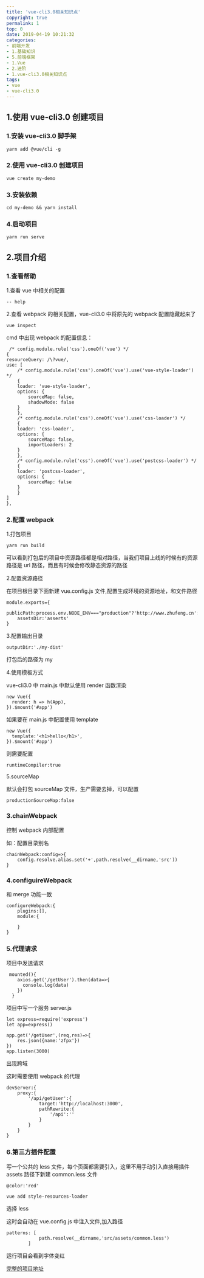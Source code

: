 ```yaml
---
title: 'vue-cli3.0相关知识点'
copyright: true
permalink: 1
top: 0
date: 2019-04-19 10:21:32
categories:
- 前端开发
- 1.基础知识
- 5.前端框架
- 1.Vue
- 2.进阶
- 1.vue-cli3.0相关知识点
tags:
- vue
- vue-cli3.0
---
```


## 1.使用 vue-cli3.0 创建项目

### 1.安装 vue-cli3.0 脚手架

```
yarn add @vue/cli -g
```

### 2.使用 vue-cli3.0 创建项目

```
vue create my-demo
```

### 3.安装依赖

```
cd my-demo && yarn install
```

### 4.启动项目

```
yarn run serve
```

## 2.项目介绍

### 1.查看帮助

1.查看 vue 中相关的配置

```
-- help
```

2.查看 webpack 的相关配置，vue-cli3.0 中将原先的 webpack 配置隐藏起来了

```
vue inspect
```

cmd 中出现 webpack 的配置信息：

```
 /* config.module.rule('css').oneOf('vue') */
{
resourceQuery: /\?vue/,
use: [
    /* config.module.rule('css').oneOf('vue').use('vue-style-loader') */
    {
    loader: 'vue-style-loader',
    options: {
        sourceMap: false,
        shadowMode: false
    }
    },
    /* config.module.rule('css').oneOf('vue').use('css-loader') */
    {
    loader: 'css-loader',
    options: {
        sourceMap: false,
        importLoaders: 2
    }
    },
    /* config.module.rule('css').oneOf('vue').use('postcss-loader') */
    {
    loader: 'postcss-loader',
    options: {
        sourceMap: false
    }
    }
]
},
```

### 2.配置 webpack

1.打包项目

```
yarn run build
```

可以看到打包后的项目中资源路径都是相对路径，当我们项目上线的时候有的资源路径是 url 路径，而且有时候会修改静态资源的路径

2.配置资源路径

在项目根目录下面新建 vue.config.js 文件,配置生成环境的资源地址，和文件路径

```
module.exports={
    publicPath:process.env.NODE_ENV==="production"?'http://www.zhufeng.cn':'/',
    assetsDir:'asserts'
}
```

3.配置输出目录

```
outputDir:'./my-dist'
```

打包后的路径为 my

4.使用模板方式

vue-cli3.0 中 main.js 中默认使用 render 函数渲染

```
new Vue({
  render: h => h(App),
}).$mount('#app')
```

如果要在 main.js 中配置使用 template

```
new Vue({
  template:'<h1>hello</h1>',
}).$mount('#app')
```

则需要配置

```
runtimeCompiler:true
```

5.sourceMap

默认会打包 sourceMap 文件，生产需要去掉，可以配置

```
productionSourceMap:false
```

### 3.chainWebpack

控制 webpack 内部配置

如：配置目录别名

```
chainWebpack:config=>{
    config.resolve.alias.set('+',path.resolve(__dirname,'src'))
}
```

### 4.configuireWebpack

和 merge 功能一致

```
configureWebpack:{
    plugins:[],
    module:{

    }
}
```

### 5.代理请求

项目中发送请求

```
 mounted(){
    axios.get('/getUser').then(data=>{
      console.log(data)
    })
  }
```

项目中写一个服务 server.js

```
let express=require('express')
let app=express()

app.get('/getUser',(req,res)=>{
    res.json({name:'zfpx'})
})
app.listen(3000)
```

出现跨域

这时需要使用 webpack 的代理

```
devServer:{
    proxy:{
        '/api/getUser':{
            target:'http://localhost:3000',
            pathRewrite:{
                '/api':''
            }
        }
    }
}
```

### 6.第三方插件配置

写一个公共的 less 文件，每个页面都需要引入，这里不用手动引入直接用插件
assets 路径下新建 common.less 文件

```
@color:'red'
```

```
vue add style-resources-loader
```

选择 less

这时会自动在 vue.config.js 中注入文件,加入路径

```
patterns: [
            path.resolve(__dirname,'src/assets/common.less')
        ]
```

运行项目会看到字体变红

[完整的项目地址]('https://github.com/zhoubichuan/FrontEndNote/1.base/5.frames/2.Vue/vue-cli3.0>')
